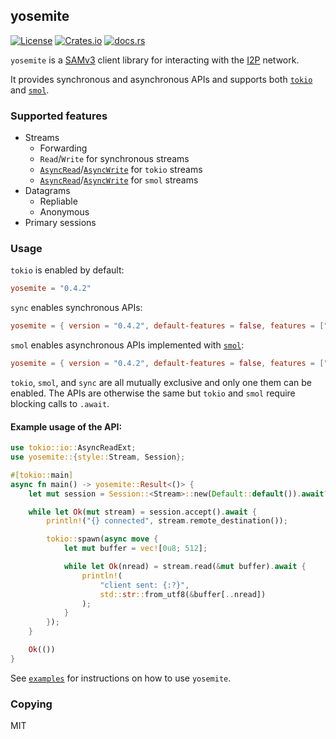 ## yosemite

[![License](https://img.shields.io/badge/License-MIT-blue.svg)](https://github.com/altonen/yosemite/blob/master/LICENSE) [![Crates.io](https://img.shields.io/crates/v/yosemite.svg)](https://crates.io/crates/yosemite) [![docs.rs](https://img.shields.io/docsrs/yosemite.svg)](https://docs.rs/yosemite/latest/yosemite/)

`yosemite` is a [SAMv3](https://geti2p.net/en/docs/api/samv3) client library for interacting with the [I2P](https://geti2p.net/) network.

It provides synchronous and asynchronous APIs and supports both [`tokio`](https://docs.rs/tokio/latest/tokio/) and [`smol`](https://docs.rs/smol/latest/smol/).

### Supported features

* Streams
  * Forwarding
  * `Read`/`Write` for synchronous streams
  * [`AsyncRead`](https://docs.rs/tokio/latest/tokio/io/trait.AsyncRead.html)/[`AsyncWrite`](https://docs.rs/tokio/latest/tokio/io/trait.AsyncWrite.html) for `tokio` streams
  * [`AsyncRead`](https://docs.rs/smol/latest/smol/struct.Async.html#impl-AsyncRead-for-Async%3CT%3E)/[`AsyncWrite`](https://docs.rs/smol/latest/smol/struct.Async.html#impl-AsyncWrite-for-Async%3CT%3E) for `smol` streams
* Datagrams
  * Repliable
  * Anonymous
* Primary sessions

### Usage

`tokio` is enabled by default:

```toml
yosemite = "0.4.2"
```

`sync` enables synchronous APIs:

```toml
yosemite = { version = "0.4.2", default-features = false, features = ["sync"] }
```

`smol` enables asynchronous APIs implemented with [`smol`](https://docs.rs/smol/latest/smol/):

```toml
yosemite = { version = "0.4.2", default-features = false, features = ["smol"] }
```

`tokio`, `smol`, and `sync` are all mutually exclusive and only one them can be enabled. The APIs are otherwise the same but `tokio` and `smol` require blocking calls to `.await`.

#### Example usage of the API:

```rust ignore
use tokio::io::AsyncReadExt;
use yosemite::{style::Stream, Session};

#[tokio::main]
async fn main() -> yosemite::Result<()> {
    let mut session = Session::<Stream>::new(Default::default()).await?;

    while let Ok(mut stream) = session.accept().await {
        println!("{} connected", stream.remote_destination());

        tokio::spawn(async move {
            let mut buffer = vec![0u8; 512];

            while let Ok(nread) = stream.read(&mut buffer).await {
                println!(
                    "client sent: {:?}",
                    std::str::from_utf8(&buffer[..nread])
                );
            }
        });
    }

    Ok(())
}
```

See [`examples`](https://github.com/altonen/yosemite/tree/master/examples) for instructions on how to use `yosemite`.

### Copying

MIT
